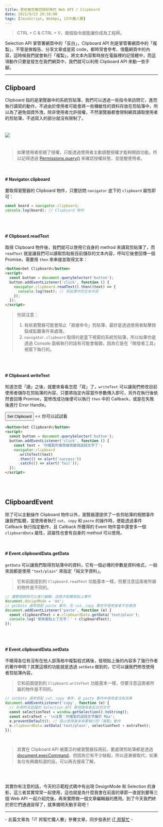```yaml
---
title: 那些被忽略但很好用的 Web API / Clipboard
date: 2021/9/23 20:38:00
tags: [JavaScript, WebApi, 13th鐵人賽]
---
```


> CTRL + C & CTRL + V，兩個指令就能讓你成為工程師。

Selection API 掌管著網頁中的「反白」，Clipboard API 則是掌管著網頁中的「複製」，不管是做報告、分享文章或是寫 code，都時常會參考、借鑑網頁中的內容，這時候我們就會執行「複製」，將文本內容暫時放在電腦裡的記憶體中，而這項動作只要是發生在我們網頁中，我們就可以利用 Clipboard API 來動一些手腳。

---

## Clipboard

Clipboard 指的是瀏覽器中的系統剪貼簿，我們可以透過一些指令來訪問它，進而執行讀寫的動作，不過由於使用者可能會將一些機敏性的資料存放在剪貼簿中，所以為了避免個資外洩，除非使用者允許授權，不然瀏覽器都會限制網頁讀取使用者的剪貼簿，不過寫入的部分就沒有限制了。

<img src="clipboard.png" style="margin: 24px auto;" />

> 如果使用者拒絕了授權，只能透過使用者主動調整授權才能夠開啟功能，所以記得透過 [Permissions.query()](https://developer.mozilla.org/zh-CN/docs/Web/API/Permissions_API/Using_the_Permissions_API) 來確認授權狀態，並提醒使用者。

<br/>

#### # Navigator.clipboard

要取得瀏覽器的 Clipboard 物件，只要訪問 `navigator` 底下的 `clipboard` 屬性即可：

```javascript
const board = navigator.clipboard;
console.log(board); // Clipboard 物件
```

<br/><br/>

#### # Clipboard.readText

取得 Clipboard 物件後，我們就可以使用它自身的 method 來讀寫剪貼簿了，而 `readText` 就是讓我們可以讀取剪貼板目前儲存的文本內容，呼叫它後會回傳一個 Promise，需要用 `then` 來串接並取得文本：

```html
<button>Get Clipboard</button>
<script>
  const button = document.querySelector('button');
  button.addEventListener('click', function () {
    navigator.clipboard.readText().then((text) => {
      console.log(text); // 剪貼簿中的文本內容
    });
  });
</script>
```

> 你該注意：
>
> 1. 有些瀏覽器可能會阻止「直接命令」剪貼簿，最好是透過使用者點擊按鈕或監聽事件來處理。
> 2. `navigator.clipboard` 取得的是當下視窗的系統剪貼簿，所以如果你是透過 Console 面板執行的話有可能會報錯，因為它是在「開發者工具」視窗下執行的。

<br/><br/>

#### # Clipboard.writeText

知道怎麼「讀」之後，就要來看看怎麼「寫」了，`writeText` 可以讓我們修改目前使用者儲存在剪貼簿的內容，只要將指定內容當作參數傳入即可，另外在執行後依然會回傳 Promise，當修改成功後便可以執行 `then` 中的 Callback，或是在失敗後進行 Error Handle。

<button id="get" style="padding: 5px">Set Clipboard</button> << 你可以試試看

<script>
  const button = document.querySelector('#get');
  button.addEventListener('click', function() {
    const text = "你複製的東西被我變成這段文字了";
    navigator.clipboard.writeText(text)
      .then(() => alert("success"))
      .catch(() => alert("fail"))
  });
</script>

```html
<button>Set Clipboard</button>
<script>
  const button = document.querySelector('button');
  button.addEventListener('click', function () {
    const text = '你複製的東西被我變成這段文字了';
    navigator.clipboard
      .writeText(text)
      .then(() => alert('success'))
      .catch(() => alert('fail'));
  });
</script>
```

<br/><br/>

## ClipboardEvent

除了可以主動操作 Clipboard 物件以外，瀏覽器還提供了一些剪貼簿的相關事件讓我們監聽，當使用者執行 `cut`、`copy` 和 `paste` 的操作時，便能透過事件 Callback 執行指定動作，且 Callback 所獲得的 Event 物件當中還會多一個 `clipboardData` 屬性，該屬性也會有自身的 method 可以使用。

<br/>

#### # Event.clipboardData.getData

`getData` 可以讓我們取得剪貼簿中的資料，它有一個必傳的參數是資料格式，一般來說都是使用 `"text/plain"` 來指定「純文字資料」。

> 它和前面提到的 `Clipboard.readText` 功能基本一樣，但要注意這兩者所屬的物件是不同的。

```javascript
// 讓整個網頁可以進行編輯，這樣才能觸發貼上事件
document.designMode = 'on';
// getData 通常搭配 paste 事件，在 cut、copy 事件中使用會拿不到東西
document.addEventListener('paste', function (e) {
  const clipboardText = e.clipboardData.getData('text/plain');
  console.log('使用者貼上了文字：' + clipboardText);
});
```

<br/><br/>

#### # Event.clipboardData.setData

不曉得各位有沒有在他人部落格中複製程式碼後，發現貼上後的內容多了幾行作者的著作申明？其實這樣的功能就是透過 `setData` 做到的，它可以讓我們修改使用者剪貼簿內容。

> 它和前面提到的 `Clipboard.writeText` 功能基本一樣，但要注意這兩者所屬的物件是不同的。

```javascript
// setData 通常搭配 cut、copy 事件，在 paste 事件中使用會沒有效果
document.addEventListener('copy', function (e) {
  // 利用昨天認識的 Selection API 取得使用者反白的文字
  const selectionText = window.getSelection().toString();
  const extraText = '\n注意：你複製的這段文字屬於 Max';
  e.preventDefault(); // 阻止使用者本來要執行的「複製」動作
  e.clipboardData.setData('text/plain', selectionText + extraText);
});
```

<br/>

> 其實在 Clipboard API 被廣泛的被瀏覽器採用前，要處理剪貼簿都是透過 [document.execCommand](https://developer.mozilla.org/zh-CN/docs/Web/API/Document/execCommand)，但因為它有不少缺點，所以逐漸被取代，如果各位有興趣知道的話，可以再去搜尋了解。

<br/><br/>

其實你有注意的話，今天的示範程式碼中有出現 DesignMode 和 Selection 的身影，這三者其實常常一起使用，這也就是為什麼我會在前面的章節一直提到要等三個 Web API 一起介紹完後，再來實際做一個文章編輯器的應用。到了今天我們終於把它們通通習得了，就準備明天動手寫吧！

---

\- 此篇文章為「iT 邦幫忙鐵人賽」參賽文章，同步發表於 [iT 邦幫忙](https://ithelp.ithome.com.tw/articles/10236987) -
